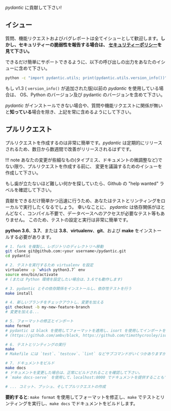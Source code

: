 <!--
We'd love you to contribute to *pydantic*!
-->
*pydantic* に貢献して下さい!

<!--
## Issues
-->
## イシュー

<!--
Questions, feature requests and bug reports are all welcome as issues. **However, to report a security
vulnerability, please see our [security policy](https://github.com/samuelcolvin/pydantic/security/policy).**
-->
質問、機能リクエストおよびバグレポートは全てイシューとして歓迎します。**しかし、セキュリティーの脆弱性を報告する場合は、
[セキュリティーポリシー](https://github.com/samuelcolvin/pydantic/security/policy)を見て下さい。**

<!--
To make it as simple as possible for us to help you, please include the output of the following call in your issue:
-->
できるだけ簡単にサポートできるように、以下の呼び出しの出力をあなたのイシューに含めて下さい。

```bash
python -c "import pydantic.utils; print(pydantic.utils.version_info())"
```
<!--
If you're using *pydantic* prior to **v1.3** (when `version_info()` was added), please manually include OS, python
version and pydantic version.
-->
もし v1.3 ( `version_info()` が追加された版)以前の *pydantic* を使用している場合は、
OS、Python のバージョン及び pydantic のバージョンを含めて下さい。

<!--
Please try to always include the above unless you're unable to install *pydantic* or **know** it's not relevant
to your question or feature request.
-->
*pydantic* がインストールできない場合や、質問や機能リクエストに関係が無いと**知っている**場合を除き、上記を常に含めるようにして下さい。

<!--
## Pull Requests
-->
## プルリクエスト

<!--
It should be extremely simple to get started and create a Pull Request.
*pydantic* is released regularly so you should see your improvements release in a matter of days or weeks.
-->
プルリクエストを作成するのは非常に簡単です。*pydantic* は定期的にリリースされるため、数日から数週間で改善がリリースされるはずです。

<!--
!!! note
    Unless your change is trivial (typo, docs tweak etc.), please create an issue to discuss the change before
    creating a pull request.
-->
!!! note
    あなたの変更が些細なもの(タイプミス、ドキュメントの微調整など)でない限り、プルリクエストを作成する前に、
    変更を議論するためのイシューを作成して下さい。

<!--
If you're looking for something to get your teeth into, check out the
["help wanted"](https://github.com/samuelcolvin/pydantic/issues?q=is%3Aopen+is%3Aissue+label%3A%22help+wanted%22)
label on github.
-->
もし歯が立たないほど難しい何かを探していたら、Github の "help wanted" ラベルを確認して下さい。

<!--
To make contributing as easy and fast as possible, you'll want to run tests and linting locally. Luckily,
*pydantic* has few dependencies, doesn't require compiling and tests don't need access to databases, etc.
Because of this, setting up and running the tests should be very simple.
-->
貢献をできるだけ簡単かつ迅速に行うため、あなたはテストとリンティングをローカルで実行したくなるでしょう。
幸いなことに、 *pydantic* は依存関係がほとんどなく、コンパイル不要で、データベースへのアクセスが必要なテスト等もありません。
このため、テストの設定と実行は非常に簡単です。

<!--
You'll need to have **python 3.6**, **3.7**, or **3.8**, **virtualenv**, **git**, and **make** installed.
-->
**python 3.6**、**3.7**、または **3.8**、**virtualenv**、**git**、および **make** をインストールする必要があります。

<!--
```bash
# 1. clone your fork and cd into the repo directory
git clone git@github.com:<your username>/pydantic.git
cd pydantic

# 2. Set up a virtualenv for running tests
virtualenv -p `which python3.7` env
source env/bin/activate
# (or however you prefer to setup a python environment, 3.6 will work too)

# 3. Install pydantic, dependencies and test dependencies
make install

# 4. Checkout a new branch and make your changes
git checkout -b my-new-feature-branch
# make your changes...

# 5. Fix formatting and imports
make format
# Pydantic uses black to enforce formatting and isort to fix imports
# (https://github.com/ambv/black, https://github.com/timothycrosley/isort)

# 6. Run tests and linting
make
# there are a few sub-commands in Makefile like `test`, `testcov` and `lint`
# which you might want to use, but generally just `make` should be all you need

# 7. Build documentation
make docs
# if you have changed the documentation make sure it builds successfully
# you can also use `make docs-serve` to serve the documentation at localhost:8000

# ... commit, push, and create your pull request
```
-->
```bash
# 1. fork を複製し、レポジトリのディレクトリへ移動
git clone git@github.com:<your username>/pydantic.git
cd pydantic

# 2. テストを実行するため virtualenv を設定
virtualenv -p `which python3.7` env
source env/bin/activate
# (または Python 環境を設定したい場合は、3.6でも動作します)

# 3. pydantic とその依存関係をインストールし、依存性テストを行う
make install

# 4. 新しいブランチをチェックアウトし、変更を加える
git checkout -b my-new-feature-branch
# 変更を加える...

# 5. フォーマットの修正とインポート
make format
# pydantic は black を使用してフォーマットを適用し、isort を使用してインポートを修正します
# (https://github.com/ambv/black, https://github.com/timothycrosley/isort)

# 6. テストとリンティングの実行
make
# Makefile には `test`、`testcov`、`lint` などサブコマンドがいくつかありますが、通常は `make` だけで十分です。

# 7. ドキュメントをビルド
make docs
# ドキュメントを変更した場合は、正常にビルドされることを確認して下さい。
# `make docs-serve` を使用して、localhost:8000 でドキュメントを提供することもできます。

# ... コミット、プッシュ、そしてプルリクエストの作成
```

<!--
**tl;dr**: use `make format` to fix formatting, `make` to run tests and linting & `make docs`
to build the docs.
-->
**要約すると**: `make format` を使用してフォーマットを修正し、`make` でテストとリンティングを実行し、`make docs` でドキュメントをビルドします。
